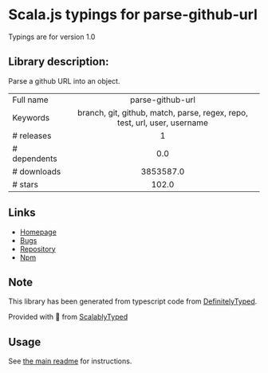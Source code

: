 
# Scala.js typings for parse-github-url

Typings are for version 1.0

## Library description:
Parse a github URL into an object.

|                    |                 |
| ------------------ | :-------------: |
| Full name          | parse-github-url |
| Keywords           | branch, git, github, match, parse, regex, repo, test, url, user, username |
| # releases         | 1 |
| # dependents       | 0.0 |
| # downloads        | 3853587.0 |
| # stars            | 102.0 |

## Links
- [Homepage](https://github.com/jonschlinkert/parse-github-url)
- [Bugs](https://github.com/jonschlinkert/parse-github-url/issues)
- [Repository](https://github.com/jonschlinkert/parse-github-url)
- [Npm](https://www.npmjs.com/package/parse-github-url)
    


## Note
This library has been generated from typescript code from [DefinitelyTyped](https://definitelytyped.org).

Provided with :purple_heart: from [ScalablyTyped](https://github.com/oyvindberg/ScalablyTyped)

## Usage
See [the main readme](../../readme.md) for instructions.


